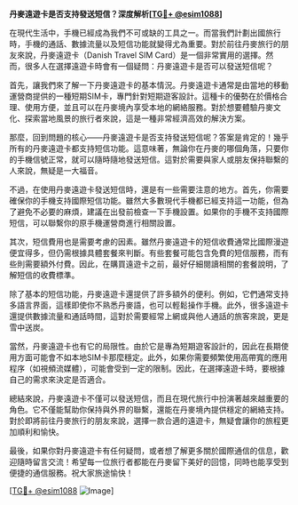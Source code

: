 **丹麥遠遊卡是否支持發送短信？深度解析[[TG💪+ @esim1088](https://t.me/s/esim1088)]**

在現代生活中，手機已經成為我們不可或缺的工具之一。而當我們計劃出國旅行時，手機的通話、數據流量以及短信功能就變得尤為重要。對於前往丹麥旅行的朋友來說，丹麥遠遊卡（Danish Travel SIM Card）是一個非常實用的選擇。然而，很多人在選擇遠遊卡時會有一個疑問：丹麥遠遊卡是否可以發送短信呢？

首先，讓我們來了解一下丹麥遠遊卡的基本情況。丹麥遠遊卡通常是由當地的移動運營商提供的一種短期SIM卡，專門針對短期遊客設計。這種卡的優勢在於價格合理、使用方便，並且可以在丹麥境內享受本地的網絡服務。對於想要體驗丹麥文化、探索當地風景的旅行者來說，這是一種非常經濟高效的解決方案。

那麼，回到問題的核心——丹麥遠遊卡是否支持發送短信呢？答案是肯定的！幾乎所有的丹麥遠遊卡都支持短信功能。這意味著，無論你在丹麥的哪個角落，只要你的手機信號正常，就可以隨時隨地發送短信。這對於需要與家人或朋友保持聯繫的人來說，無疑是一大福音。

不過，在使用丹麥遠遊卡發送短信時，還是有一些需要注意的地方。首先，你需要確保你的手機支持國際短信功能。雖然大多數現代手機都已經支持這一功能，但為了避免不必要的麻煩，建議在出發前檢查一下手機設置。如果你的手機不支持國際短信，可以聯繫你的原手機運營商進行相關設置。

其次，短信費用也是需要考慮的因素。雖然丹麥遠遊卡的短信收費通常比國際漫遊便宜得多，但仍需根據具體套餐來判斷。有些套餐可能包含免費的短信服務，而有些則需要額外付費。因此，在購買遠遊卡之前，最好仔細閱讀相關的套餐說明，了解短信的收費標準。

除了基本的短信功能，丹麥遠遊卡還提供了許多額外的便利。例如，它們通常支持多語言界面，這樣即使你不熟悉丹麥語，也可以輕鬆操作手機。此外，很多遠遊卡還提供數據流量和通話時間，這對於需要經常上網或與他人通話的旅客來說，更是雪中送炭。

當然，丹麥遠遊卡也有它的局限性。由於它是專為短期遊客設計的，因此在長期使用方面可能會不如本地SIM卡那麼穩定。此外，如果你需要頻繁使用高帶寬的應用程序（如視頻流媒體），可能會受到一定的限制。因此，在選擇遠遊卡時，要根據自己的需求來決定是否適合。

總結來說，丹麥遠遊卡不僅可以發送短信，而且在現代旅行中扮演著越來越重要的角色。它不僅能幫助你保持與外界的聯繫，還能在丹麥境內提供穩定的網絡支持。對於即將前往丹麥旅行的朋友來說，選擇一款合適的遠遊卡，無疑會讓你的旅程更加順利和愉快。

最後，如果你對丹麥遠遊卡有任何疑問，或者想了解更多關於國際通信的信息，歡迎隨時留言交流！希望每一位旅行者都能在丹麥留下美好的回憶，同時也能享受到便捷的通信服務。祝大家旅途愉快！

[[TG💪+ @esim1088](https://t.me/s/esim1088) ![Image](https://i.postimg.cc/4NQfJmqS/Snipaste-2025-05-13-00-14-12.png)]